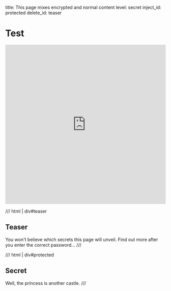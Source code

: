 title: This page mixes encrypted and normal content
level: secret
inject_id: protected
delete_id: teaser

# Test
<iframe
  src="https://www.lemonde.fr/idees/article/2023/11/26/pour-la-premiere-fois-toute-l-union-europeenne-a-enclenche-la-marche-arriere-sur-l-environnement_6202428_3232.html"
  width="100%"
  height="500"
  frameborder="0"
  allowfullscreen
  sandbox>
  <p>
    <a href="https://www.lemonde.fr/idees/article/2023/11/26/pour-la-premiere-fois-toute-l-union-europeenne-a-enclenche-la-marche-arriere-sur-l-environnement_6202428_3232.html">
      Lien de repli pour les navigateurs ne prenant pas en charge iframe
    </a>
  </p>
</iframe>


/// html | div#teaser
## Teaser

You won't believe which secrets this page will unveil.
Find out more after you enter the correct password...
///

/// html | div#protected
## Secret

Well, the princess is another castle.
///